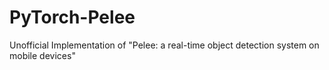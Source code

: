 # PyTorch-Pelee
Unofficial Implementation of "Pelee: a real-time object detection system on mobile devices"
